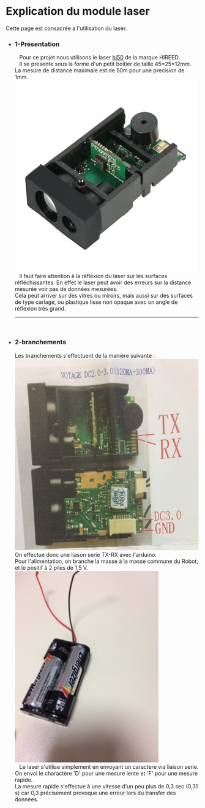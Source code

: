 <h1> Explication du module laser </h1>
Cette page est consacrée a l'utilisation du laser.  
<ul>
<li><h3>1-Présentation</h3>
&nbsp;&nbsp;&nbsp;Pour ce projet nous utilisons le laser <a href="https://fr.aliexpress.com/item/50m-164ft-Laser-Distance-Measuring-Sensor-Range-Finder-Module-Low-cost-Diastimeter-Single-Continuous-Measurement/32792768667.html?spm=a2g0w.10010108.1000013.1.51f42bb0M1R4Ws&traffic_analysisId=recommend_2088_1_90158_iswistore&scm=1007.13339.90158.0&pvid=f9d4958f-2d6c-4487-9ee1-a3cd3a2b37b9&tpp=1">hi50</a> de la marque HIREED.<br/>
&nbsp;&nbsp;&nbsp;Il se presente sous la forme d'un petit boitier de taille 45*25*12mm. La mesure de distance maximale est de 50m pour une precision de 1mm.<br/>
<img src="/documentation/Images/laser.jpg" alt="photo_lazer" height="500"/><br/>
 &nbsp;&nbsp;&nbsp;Il faut faire attention à la réflexion du laser sur les surfaces réfléchissantes. En effet le laser peut avoir des erreurs sur la distance mesurée voir pas de données mesurées.<br/>
 Cela peut arriver sur des vitres ou miroirs, mais aussi sur des surfaces de type carlage, ou plastique lisse non opaque avec un angle de réflexion très grand.
</li>
<hr/>
<br/>
<li><h3>2-branchements</h3>
   Les branchements s'effectuent de la manière suivante :
<img src="/documentation/Images/cablage_laser.jpg" alt="Image cablage" height="500"/><br/>
On effectue donc une liason serie TX-RX avec l'arduino.<br/>
Pour l'alimentation, on branche la masse à la masse commune du Robot, et le positif à 2 piles de 1,5 V.<br/>
<img src="/documentation/Images/pile.jpg" alt="piles" height="500"/><br/>
&nbsp;&nbsp;&nbsp;Le laser s'utilise simplement en envoyant un caractere via liaison serie. 
On envoi le charactère 'D' pour une mesure lente et 'F' pour une mesure rapide.<br/>
La mesure rapide s'effectue à une vitesse d'un peu plus de 0,3 sec (0,31 s) car 0,3 précisement provoque une erreur lors du transfer des données.


